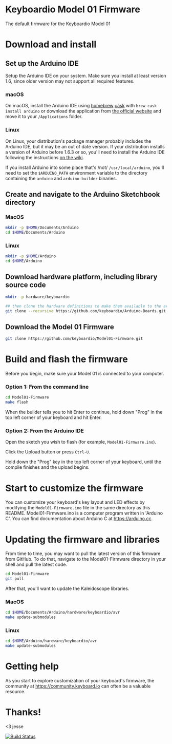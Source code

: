 # Keyboardio Model 01 Firmware

The default firmware for the Keyboardio Model 01


# Download and install

## Set up the Arduino IDE

Setup the Arduino IDE on your system. Make sure you install at least version 1.6, since older version may not support all required features.

### macOS

On macOS, install the Arduino IDE using [homebrew](http://brew.sh/) [cask](https://caskroom.github.io/) with `brew cask install arduino` or download the application from [the official website](https://www.arduino.cc/en/Main/Software) and move it to your `/Applications` folder.


### Linux

On Linux, your distribution's package manager probably includes the Arduino IDE, but it may be an out of date version. If your distribution installs a version of Arduino before 1.6.3 or so, you'll need to install the Arduino IDE following the instructions [on the wiki](https://github.com/keyboardio/Kaleidoscope/wiki/Arduino-Setup-Linux).

If you install Arduino into some place that's /not/ `/usr/local/arduino`, you'll need to set the `$ARDUINO_PATH` environment variable to the directory containing the `arduino` and `arduino-builder` binaries.

## Create and navigate to the Arduino Sketchbook directory

### MacOS
```sh
mkdir -p $HOME/Documents/Arduino
cd $HOME/Documents/Arduino 
```

### Linux

```sh
mkdir -p $HOME/Arduino
cd $HOME/Arduino 
```

## Download hardware platform, including library source code 

```sh
mkdir -p hardware/keyboardio

## then clone the hardware definitions to make them available to the arduino environment
git clone --recursive https://github.com/keyboardio/Arduino-Boards.git hardware/keyboardio/avr
````


## Download the Model 01 Firmware

```sh
git clone https://github.com/keyboardio/Model01-Firmware.git
```

# Build and flash the firmware

Before you begin, make sure your Model 01 is connected to your computer.

### Option 1: From the command line

```sh
cd Model01-Firmware
make flash
```

When the builder tells you to hit Enter to continue, hold down "Prog" in the top left corner of your keyboard and hit Enter.

### Option 2: From the Arduino IDE


Open the sketch you wish to flash (for example, `Model01-Firmware.ino`).

Click the Upload button or press `Ctrl-U`.

Hold down the "Prog" key in the top left corner of your keyboard, until the compile finishes and the upload begins.


# Start to customize the firmware

You can customize your keyboard's key layout and LED effects by modifying the `Model01-Firmware.ino` file in the same directory as this README. Model01-Firmware.ino is a computer program written in 'Arduino C'. You can find documentation about Arduino C at https://arduino.cc.


# Updating the firmware and libraries

From time to time, you may want to pull the latest version of this firmware from GitHub. To do that, navigate to the Model01-Firmware directory in your shell and pull the latest code.

```sh
cd Model01-Firmware
git pull
```

After that, you'll want to update the Kaleidoscope libraries.

### MacOS
```sh
cd $HOME/Documents/Arduino/hardware/keyboardio/avr
make update-submodules
```

### Linux

```sh
cd $HOME/Arduino/hardware/keyboardio/avr
make update-submodules
```


# Getting help

As you start to explore customization of your keyboard's firmware, the community at https://community.keyboard.io can often be a valuable resource.

# Thanks!

<3 jesse

[![Build Status](https://travis-ci.org/keyboardio/Model01-Firmware.svg?branch=master)](https://travis-ci.org/keyboardio/Model01-Firmware)
